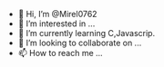 - 👋 Hi, I’m @Mirel0762
- 👀 I’m interested in ...
- 🌱 I’m currently learning C,Javascrip.
- 💞️ I’m looking to collaborate on ...
- 📫 How to reach me ...

<!---
Mirel0762/Mirel0762 is a ✨ special ✨ repository because its `README.md` (this file) appears on your GitHub profile.
You can click the Preview link to take a look at your changes.
--->
